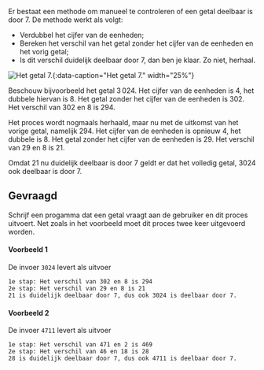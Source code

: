 Er bestaat een methode om manueel te controleren of een getal deelbaar is door 7. De methode werkt als volgt:

- Verdubbel het cijfer van de eenheden;
- Bereken het verschil van het getal zonder het cijfer van de eenheden en het vorig getal;
- Is dit verschil duidelijk deelbaar door 7, dan ben je klaar. Zo niet, herhaal.

![Het getal 7.](media/alejandro-barba.jpg "Foto door Alejandro Barba op Unsplash."){:data-caption="Het getal 7." width="25%"}

Beschouw bijvoorbeeld het getal 3 024. Het cijfer van de eenheden is 4, het dubbele hiervan is 8. Het getal zonder het cijfer van de eenheden is 302. Het verschil van 302 en 8 is 294.

Het proces wordt nogmaals herhaald, maar nu met de uitkomst van het vorige getal, namelijk 294. Het cijfer van de eenheden is opnieuw 4, het dubbele is 8. Het getal zonder het cijfer van de eenheden is 29. Het verschil van 29 en 8 is 21. 

Omdat 21 nu duidelijk deelbaar is door 7 geldt er dat het volledig getal, 3024 ook deelbaar is door 7.

## Gevraagd
Schrijf een progamma dat een getal vraagt aan de gebruiker en dit proces uitvoert. Net zoals in het voorbeeld moet dit proces twee keer uitgevoerd worden.

#### Voorbeeld 1
De invoer `3024` levert als uitvoer
```
1e stap: Het verschil van 302 en 8 is 294
2e stap: Het verschil van 29 en 8 is 21
21 is duidelijk deelbaar door 7, dus ook 3024 is deelbaar door 7.
```

#### Voorbeeld 2
De invoer `4711` levert als uitvoer
```
1e stap: Het verschil van 471 en 2 is 469
2e stap: Het verschil van 46 en 18 is 28
28 is duidelijk deelbaar door 7, dus ook 4711 is deelbaar door 7.
```
